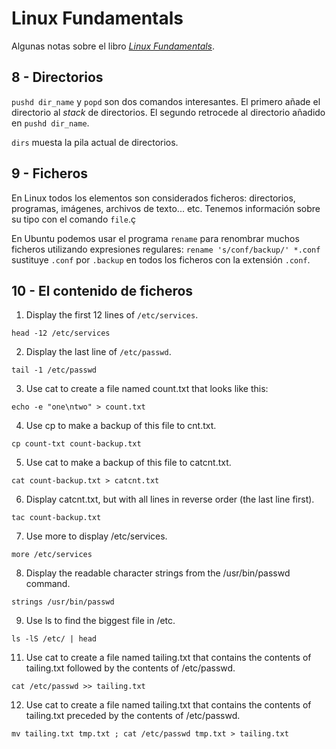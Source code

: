 # Linux Fundamentals

Algunas notas sobre el libro [_Linux Fundamentals_](http://linux-training.be/files/books/LinuxFun.pdf).

## 8 - Directorios

`pushd dir_name` y `popd` son dos comandos interesantes. El primero añade el directorio al _stack_ de directorios. El segundo retrocede al directorio añadido en `pushd dir_name`.

`dirs` muesta la pila actual de directorios.

## 9 - Ficheros

En Linux todos los elementos son considerados ficheros: directorios, programas, imágenes, archivos de texto... etc.
Tenemos información sobre su tipo con el comando `file`.ç

En Ubuntu podemos usar el programa `rename` para renombrar muchos ficheros utilizando expresiones regulares: `rename 's/conf/backup/' *.conf` sustituye `.conf` por `.backup` en todos los ficheros con la extensión `.conf`.

## 10 - El contenido de ficheros

1. Display the first 12 lines of `/etc/services`.

`head -12 /etc/services`

2. Display the last line of `/etc/passwd`.

`tail -1 /etc/passwd`

3. Use cat to create a file named count.txt that looks like this:

`echo -e "one\ntwo" > count.txt`

4. Use cp to make a backup of this file to cnt.txt.

`cp count-txt count-backup.txt`

5. Use cat to make a backup of this file to catcnt.txt.

`cat count-backup.txt > catcnt.txt`

6. Display catcnt.txt, but with all lines in reverse order (the last line first).

`tac count-backup.txt`

7. Use more to display /etc/services.

`more /etc/services`

8. Display the readable character strings from the /usr/bin/passwd command.

`strings /usr/bin/passwd`

9. Use ls to find the biggest file in /etc.

`ls -lS /etc/ | head`

11. Use cat to create a file named tailing.txt that contains the contents of tailing.txt followed
by the contents of /etc/passwd.

`cat /etc/passwd >> tailing.txt`

12. Use cat to create a file named tailing.txt that contains the contents of tailing.txt preceded
by the contents of /etc/passwd.

`mv tailing.txt tmp.txt ; cat /etc/passwd tmp.txt > tailing.txt `